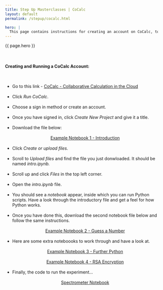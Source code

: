 ```yaml
---
title: Step Up Masterclasses | CoCalc
layout: default
permalink: /stepup/cocalc.html

hero: |
  This page contains instructions for creating an account on CoCalc, to enable you to run Python files for this course.
---
```


<p>{{ page.hero }}</p>
<br/>

<h4>Creating and Running a CoCalc Account:</h4><br/>
<ul style="list-style-type:disc;">
  <li>Go to this link - <a href="https://cocalc.com/" target="_blank">CoCalc - Collaborative Calculation in the Cloud</a></li><br/>
  <li>Click <em>Run CoCalc</em>.</li><br/>
  <li>Choose a sign in method or create an account.</li><br/>
  <li>Once you have signed in, click <em>Create New Project</em> and give it a title.</li><br/>
  <li>Download the file below:</li><br/>
  <center><a href="/code/intro.ipynb" class="btn btn-ghost" target="_blank">Example Notebook 1 - Introduction</a></center><br/>
  <li>Click <em>Create or upload files.</em></li><br/>
  <li>Scroll to <em>Upload files</em> and find the file you just donwloaded. It should be named <em>intro.ipynb.</em></li><br/>
  <li>Scroll up and click <em>Files</em> in the top left corner.</li><br/>
  <li>Open the <em>intro.ipynb</em> file.</li><br/>
  <li>You should see a <em>notebook</em> appear, inside which you can run Python scripts. Have a look through the introductory file and get a feel for how Python works.</li><br/>
  <li>Once you have done this, download the second notebook file below and follow the same instructions.</li><br/>
  <center><a href="/code/guess-a-number.ipynb" class="btn btn-ghost" target="_blank">Example Notebook 2 - Guess a Number</a></center><br/>
  <li>Here are some extra noteboooks to work through and have a look at.</li><br/>
  <center><a href="/code/python2.ipynb" class="btn btn-ghost" target="_blank">Example Notebook 3 - Further Python</a></center><br/>
  <center><a href="/code/RSA.ipynb" class="btn btn-ghost" target="_blank">Example Notebook 4 - RSA Encryption</a></center><br/>
  <li>Finally, the code to run the experiment...</li><br/>
  <center><a href="/code/lightsense.ipynb" class="btn btn-ghost" target="_blank">Spectrometer Notebook</a></center><br/>
</ul>
<br/>
